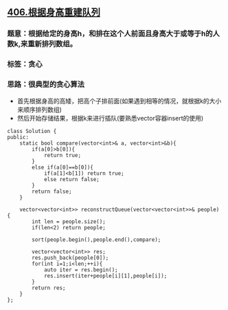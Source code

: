 ## [406.根据身高重建队列](https://leetcode-cn.com/problems/queue-reconstruction-by-height/)
### 题意：根据给定的身高h，和排在这个人前面且身高大于或等于h的人数k,来重新排列数组。
### 标签：**贪心**
### 思路：很典型的贪心算法
- 首先根据身高的高矮，把高个子排前面(如果遇到相等的情况，就根据k的大小来顺序排列数组)
- 然后开始存储结果，根据k来进行插队(要熟悉vector容器insert的使用)

```
class Solution {
public:
    static bool compare(vector<int>& a, vector<int>&b){
        if(a[0]>b[0]){
            return true;
        }
        else if(a[0]==b[0]){
            if(a[1]<b[1]) return true;
            else return false;
        }
        return false;
    }

    vector<vector<int>> reconstructQueue(vector<vector<int>>& people) {
        int len = people.size();
        if(len<2) return people;

        sort(people.begin(),people.end(),compare);

        vector<vector<int>> res;
        res.push_back(people[0]);
        for(int i=1;i<len;++i){
            auto iter = res.begin();
            res.insert(iter+people[i][1],people[i]);
        }
        return res;
    }
};
```